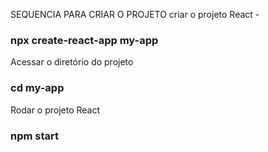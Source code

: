 SEQUENCIA PARA CRIAR O PROJETO
criar o projeto React - 
### npx create-react-app my-app

Acessar o diretório do projeto
### cd my-app

Rodar o projeto React
### npm start